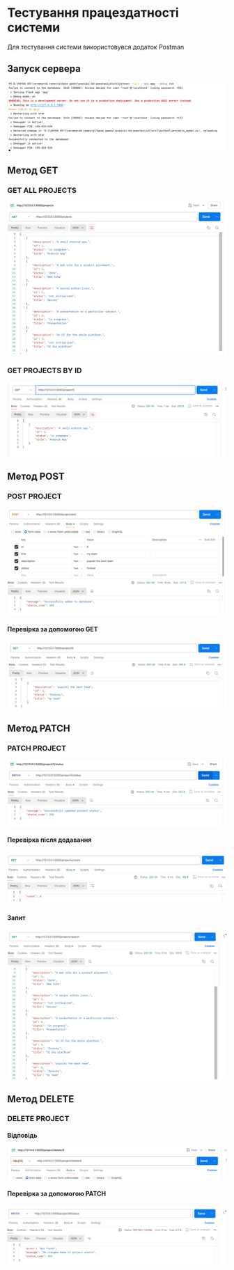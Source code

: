 # Тестування працездатності системи
Для тестування системи використовувся додаток Postman
## Запуск сервера
 ![](./1.png)

## Метод GET

### GET ALL PROJECTS
 ![](./2.png)
 ![](./3.png)

### GET PROJECTS BY ID
 ![](./4.png)

## Метод POST
### POST PROJECT
 ![](./5.png)
#### Перевірка за допомогою GET
 ![](./6.png)

## Метод PATCH
### PATCH PROJECT
 ![](./7.png)
#### Перевірка після додавання
 ![](./8.png)
#### Запит
 ![](./9.png)

 ## Метод DELETE
### DELETE PROJECT
#### Відповідь
 ![](./10.png)

#### Перевірка за допомогою PATCH
 ![](./11.png)
